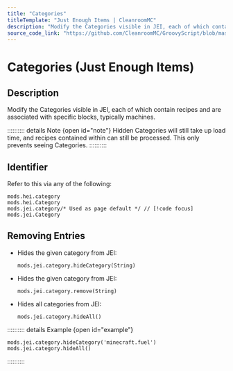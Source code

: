 ```yaml
---
title: "Categories"
titleTemplate: "Just Enough Items | CleanroomMC"
description: "Modify the Categories visible in JEI, each of which contain recipes and are associated with specific blocks, typically machines."
source_code_link: "https://github.com/CleanroomMC/GroovyScript/blob/master/src/main/java/com/cleanroommc/groovyscript/compat/mods/jei/Category.java"
---
```


# Categories (Just Enough Items)

## Description

Modify the Categories visible in JEI, each of which contain recipes and are associated with specific blocks, typically machines.

:::::::::: details Note {open id="note"}
Hidden Categories will still take up load time, and recipes contained within can still be processed. This only prevents seeing Categories.
::::::::::

## Identifier

Refer to this via any of the following:

```groovy:no-line-numbers {3}
mods.hei.category
mods.hei.Category
mods.jei.category/* Used as page default */ // [!code focus]
mods.jei.Category
```


## Removing Entries

- Hides the given category from JEI:

    ```groovy:no-line-numbers
    mods.jei.category.hideCategory(String)
    ```

- Hides the given category from JEI:

    ```groovy:no-line-numbers
    mods.jei.category.remove(String)
    ```

- Hides all categories from JEI:

    ```groovy:no-line-numbers
    mods.jei.category.hideAll()
    ```

:::::::::: details Example {open id="example"}
```groovy:no-line-numbers
mods.jei.category.hideCategory('minecraft.fuel')
mods.jei.category.hideAll()
```

::::::::::
